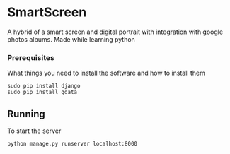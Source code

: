 # SmartScreen
A hybrid of a smart screen and digital portrait  with integration with google photos albums. Made while learning python

### Prerequisites

What things you need to install the software and how to install them

```
sudo pip install django
sudo pip install gdata
```

## Running 

To start the server 

```
python manage.py runserver localhost:8000
```
